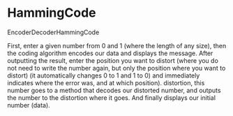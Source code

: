 # HammingCode
EncoderDecoderHammingCode

First, enter a given number from 0 and 1 (where the length of any size), then the coding algorithm encodes our data and displays the message. After outputting the result, enter the position you want to distort (where you do not need to write the number again, but only the position where you want to distort) (it automatically changes 0 to 1 and 1 to 0) and immediately indicates where the error was, and at which position). distortion, this number goes to a method that decodes our distorted number, and outputs the number to the distortion where it goes. And finally displays our initial number (data).

